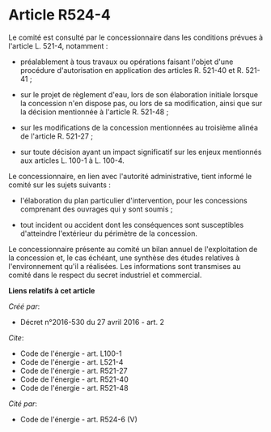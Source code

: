 # Article R524-4

Le comité est consulté par le concessionnaire dans les conditions prévues à l'article L. 521-4, notamment :

- préalablement à tous travaux ou opérations faisant l'objet d'une procédure d'autorisation en application des articles R.
521-40 et R. 521-41 ;

- sur le projet de règlement d'eau, lors de son élaboration initiale lorsque la concession n'en dispose pas, ou lors de sa
modification, ainsi que sur la décision mentionnée à l'article R. 521-48 ;

- sur les modifications de la concession mentionnées au troisième alinéa de l'article R. 521-27 ;

- sur toute décision ayant un impact significatif sur les enjeux mentionnés aux articles L. 100-1 à L. 100-4. 

Le concessionnaire, en lien avec l'autorité administrative, tient informé le comité sur les sujets suivants :

- l'élaboration du plan particulier d'intervention, pour les concessions comprenant des ouvrages qui y sont soumis ;

- tout incident ou accident dont les conséquences sont susceptibles d'atteindre l'extérieur du périmètre de la concession. 

Le concessionnaire présente au comité un bilan annuel de l'exploitation de la concession et, le cas échéant, une synthèse des
études relatives à l'environnement qu'il a réalisées. Les informations sont transmises au comité dans le respect du secret
industriel et commercial.

**Liens relatifs à cet article**

_Créé par_:

  - Décret n°2016-530 du 27 avril 2016 - art. 2

_Cite_:

  - Code de l'énergie - art. L100-1
  - Code de l'énergie - art. L521-4
  - Code de l'énergie - art. R521-27
  - Code de l'énergie - art. R521-40
  - Code de l'énergie - art. R521-48

_Cité par_:

  - Code de l'énergie - art. R524-6 (V)
